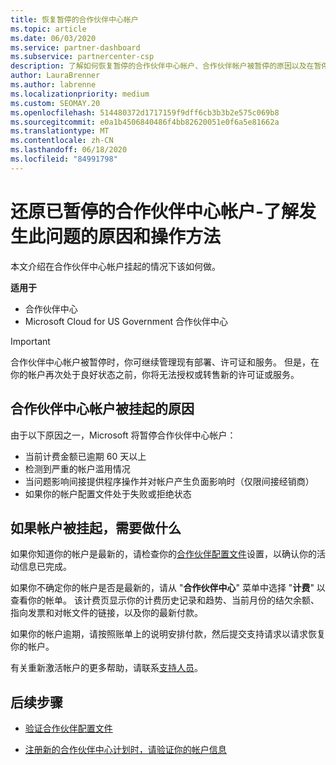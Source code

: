 ```yaml
---
title: 恢复暂停的合作伙伴中心帐户
ms.topic: article
ms.date: 06/03/2020
ms.service: partner-dashboard
ms.subservice: partnercenter-csp
description: 了解如何恢复暂停的合作伙伴中心帐户、合作伙伴帐户被暂停的原因以及在暂停时如何使用帐户。
author: LauraBrenner
ms.author: labrenne
ms.localizationpriority: medium
ms.custom: SEOMAY.20
ms.openlocfilehash: 514480372d1717159f9dff6cb3b3b2e575c069b8
ms.sourcegitcommit: e0a1b4506840486f4bb82620051e0f6a5e81662a
ms.translationtype: MT
ms.contentlocale: zh-CN
ms.lasthandoff: 06/18/2020
ms.locfileid: "84991798"
---
```

# <a name="restore-a-suspended-partner-center-account---learn-why-it-happens-and-what-to-do-about-it"></a>还原已暂停的合作伙伴中心帐户-了解发生此问题的原因和操作方法

本文介绍在合作伙伴中心帐户挂起的情况下该如何做。

**适用于**

-  合作伙伴中心
-  Microsoft Cloud for US Government 合作伙伴中心


> [!IMPORTANT]  
> 合作伙伴中心帐户被暂停时，你可继续管理现有部署、许可证和服务。 但是，在你的帐户再次处于良好状态之前，你将无法授权或转售新的许可证或服务。

## <a name="why-partner-center-accounts-are-suspended"></a>合作伙伴中心帐户被挂起的原因

由于以下原因之一，Microsoft 将暂停合作伙伴中心帐户：

- 当前计费金额已逾期 60 天以上 
- 检测到严重的帐户滥用情况
- 当问题影响间接提供程序操作并对帐户产生负面影响时（仅限间接经销商）
- 如果你的帐户配置文件处于失败或拒绝状态

## <a name="what-to-do-if-your-account-is-suspended"></a>如果帐户被挂起，需要做什么

如果你知道你的帐户是最新的，请检查你的[合作伙伴配置文件](https://partner.microsoft.com/pcv/accountsettings/partnerprofile)设置，以确认你的活动信息已完成。 

如果你不确定你的帐户是否是最新的，请从 "**合作伙伴中心**" 菜单中选择 "**计费**" 以查看你的帐单。 该计费页显示你的计费历史记录和趋势、当前月份的结欠余额、指向发票和对帐文件的链接，以及你的最新付款。

如果你的帐户逾期，请按照账单上的说明安排付款，然后提交支持请求以请求恢复你的帐户。 

有关重新激活帐户的更多帮助，请联系[支持人员](https://partner.microsoft.com/dashboard/support/csp/servicerequests/create)。

## <a name="next-steps"></a>后续步骤

- [验证合作伙伴配置文件](update-your-partner-profile.md)

- [注册新的合作伙伴中心计划时，请验证你的帐户信息](verification-responses.md)
